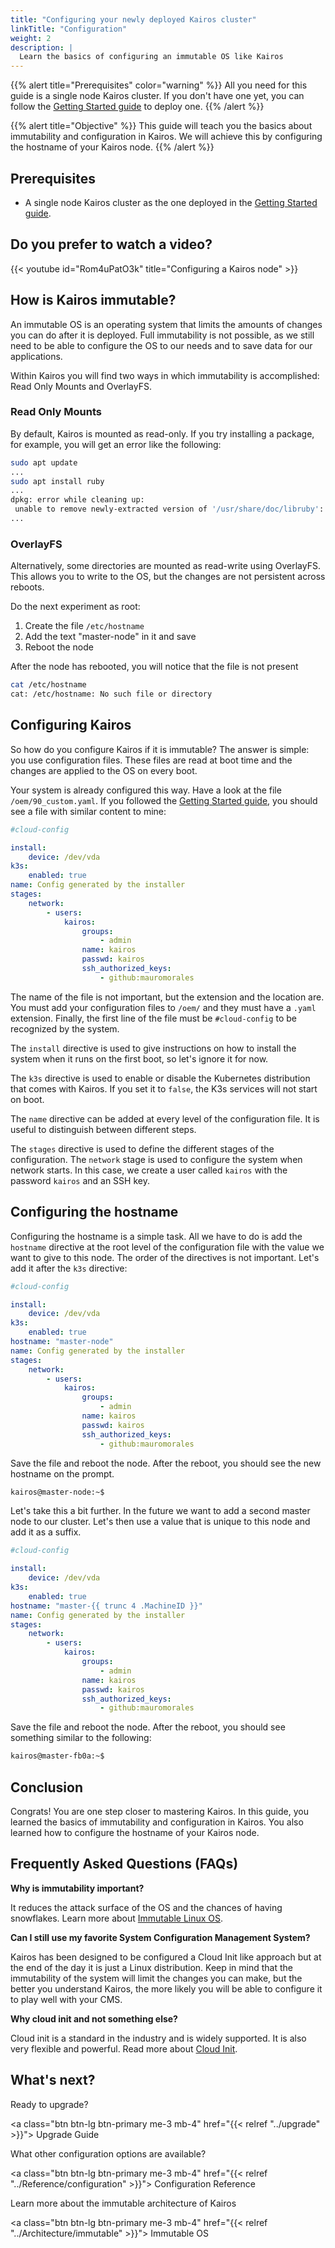 ```yaml
---
title: "Configuring your newly deployed Kairos cluster"
linkTitle: "Configuration"
weight: 2
description: |
  Learn the basics of configuring an immutable OS like Kairos
---
```


{{% alert title="Prerequisites" color="warning" %}}
All you need for this guide is a single node Kairos cluster. If you don't have one yet, you can follow the [Getting Started guide](/docs/getting-started) to deploy one.
{{% /alert %}}

{{% alert title="Objective" %}}
This guide will teach you the basics about immutability and configuration in Kairos. We will achieve this by configuring the hostname of your Kairos node.
{{% /alert %}}

## Prerequisites

- A single node Kairos cluster as the one deployed in the [Getting Started guide](/docs/getting-started).

## Do you prefer to watch a video?

{{< youtube id="Rom4uPatO3k" title="Configuring a Kairos node" >}}

## How is Kairos immutable?

An immutable OS is an operating system that limits the amounts of changes you can do after it is deployed. Full immutability is not possible, as we still need to be able to configure the OS to our needs and to save data for our applications.

Within Kairos you will find two ways in which immutability is accomplished: Read Only Mounts and OverlayFS.

### Read Only Mounts

By default, Kairos is mounted as read-only. If you try installing a package, for example, you will get an error like the following:

```bash
sudo apt update
...
sudo apt install ruby
...
dpkg: error while cleaning up:
 unable to remove newly-extracted version of '/usr/share/doc/libruby': Read-only file system
...
```

### OverlayFS

Alternatively, some directories are mounted as read-write using OverlayFS. This allows you to write to the OS, but the changes are not persistent across reboots.

Do the next experiment as root:

1. Create the file `/etc/hostname`
2. Add the text "master-node" in it and save
3. Reboot the node

After the node has rebooted, you will notice that the file is not present

```bash
cat /etc/hostname
cat: /etc/hostname: No such file or directory
```

## Configuring Kairos

So how do you configure Kairos if it is immutable? The answer is simple: you use configuration files. These files are read at boot time and the changes are applied to the OS on every boot.

Your system is already configured this way. Have a look at the file `/oem/90_custom.yaml`. If you followed the [Getting Started guide](/docs/getting-started), you should see a file with similar content to mine:

```yaml
#cloud-config

install:
    device: /dev/vda
k3s:
    enabled: true
name: Config generated by the installer
stages:
    network:
        - users:
            kairos:
                groups:
                    - admin
                name: kairos
                passwd: kairos
                ssh_authorized_keys:
                    - github:mauromorales
```

The name of the file is not important, but the extension and the location are. You must add your configuration files to `/oem/` and they must have a `.yaml` extension. Finally, the first line of the file must be `#cloud-config` to be recognized by the system.

The `install` directive is used to give instructions on how to install the system when it runs on the first boot, so let's ignore it for now.

The `k3s` directive is used to enable or disable the Kubernetes distribution that comes with Kairos. If you set it to `false`, the K3s services will not start on boot.

The `name` directive can be added at every level of the configuration file. It is useful to distinguish between different steps.

The `stages` directive is used to define the different stages of the configuration. The `network` stage is used to configure the system when network starts. In this case, we create a user called `kairos` with the password `kairos` and an SSH key.

## Configuring the hostname

Configuring the hostname is a simple task. All we have to do is add the `hostname` directive at the root level of the configuration file with the value we want to give to this node. The order of the directives is not important. Let's add it after the `k3s` directive:

```yaml
#cloud-config

install:
    device: /dev/vda
k3s:
    enabled: true
hostname: "master-node"
name: Config generated by the installer
stages:
    network:
        - users:
            kairos:
                groups:
                    - admin
                name: kairos
                passwd: kairos
                ssh_authorized_keys:
                    - github:mauromorales
```

Save the file and reboot the node. After the reboot, you should see the new hostname on the prompt.

```bash
kairos@master-node:~$
```

Let's take this a bit further. In the future we want to add a second master node to our cluster. Let's then use a value that is unique to this node and add it as a suffix.

```yaml
#cloud-config

install:
    device: /dev/vda
k3s:
    enabled: true
hostname: "master-{{ trunc 4 .MachineID }}"
name: Config generated by the installer
stages:
    network:
        - users:
            kairos:
                groups:
                    - admin
                name: kairos
                passwd: kairos
                ssh_authorized_keys:
                    - github:mauromorales
```

Save the file and reboot the node. After the reboot, you should see something similar to the following:

```bash
kairos@master-fb0a:~$
```

## Conclusion

Congrats! You are one step closer to mastering Kairos. In this guide, you learned the basics of immutability and configuration in Kairos. You also learned how to configure the hostname of your Kairos node.

## Frequently Asked Questions (FAQs)

**Why is immutability important?**

It reduces the attack surface of the OS and the chances of having snowflakes. Learn more about [Immutable Linux OS](/blog/2023/03/22/understanding-immutable-linux-os-benefits-architecture-and-challenges/).

**Can I still use my favorite System Configuration Management System?**

Kairos has been designed to be configured a Cloud Init like approach but at the end of the day it is just a Linux distribution. Keep in mind that the immutability of the system will limit the changes you can make, but the better you understand Kairos, the more likely you will be able to configure it to play well with your CMS.

**Why cloud init and not something else?**

Cloud init is a standard in the industry and is widely supported. It is also very flexible and powerful. Read more about [Cloud Init](/docs/architecture/cloud-init/).

<script type="application/ld+json">
{
  "@context": "https://schema.org",
  "@type": "FAQPage",
  "mainEntity": [
    {
      "@type": "Question",
      "name": "Why is immutability important?",
      "acceptedAnswer": {
        "@type": "Answer",
        "text": "It reduces the attack surface of the OS and the chances of having snowflakes. Learn more about [Immutable Linux OS](/blog/2023/03/22/understanding-immutable-linux-os-benefits-architecture-and-challenges/)."
      }
    },
    {
      "@type": "Question",
      "name": "Can I still use my favorite System Configuration Management System?",
      "acceptedAnswer": {
        "@type": "Answer",
        "text": "Kairos has been designed to be configured a Cloud Init like approach but at the end of the day it is just a Linux distribution. Keep in mind that the immutability of the system will limit the changes you can make, but the better you understand Kairos, the more likely you will be able to configure it to play well with your CMS."
      }
    },
    {
      "@type": "Question",
      "name": "Why cloud init and not something else?",
      "acceptedAnswer": {
        "@type": "Answer",
        "text": "Cloud init is a standard in the industry and is widely supported. It is also very flexible and powerful. Read more about [Cloud Init](/docs/architecture/cloud-init/)."
      }
    },
  ]
}
</script>

## What's next?

Ready to upgrade?

<a class="btn btn-lg btn-primary me-3 mb-4" href="{{< relref "../upgrade" >}}">
    Upgrade Guide
</a>

What other configuration options are available?

<a class="btn btn-lg btn-primary me-3 mb-4" href="{{< relref "../Reference/configuration" >}}">
    Configuration Reference
</a>

Learn more about the immutable architecture of Kairos

<a class="btn btn-lg btn-primary me-3 mb-4" href="{{< relref "../Architecture/immutable" >}}">
    Immutable OS
</a>

